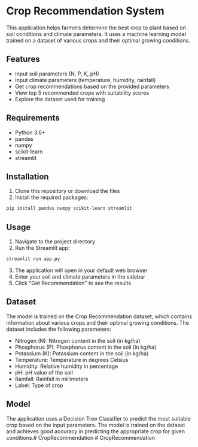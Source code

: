 # Crop Recommendation System

This application helps farmers determine the best crop to plant based on soil conditions and climate parameters. It uses a machine learning model trained on a dataset of various crops and their optimal growing conditions.

## Features

- Input soil parameters (N, P, K, pH)
- Input climate parameters (temperature, humidity, rainfall)
- Get crop recommendations based on the provided parameters
- View top 5 recommended crops with suitability scores
- Explore the dataset used for training

## Requirements

- Python 3.6+
- pandas
- numpy
- scikit-learn
- streamlit

## Installation

1. Clone this repository or download the files
2. Install the required packages:

```bash
pip install pandas numpy scikit-learn streamlit
```

## Usage

1. Navigate to the project directory
2. Run the Streamlit app:

```bash
streamlit run app.py
```

3. The application will open in your default web browser
4. Enter your soil and climate parameters in the sidebar
5. Click "Get Recommendation" to see the results

## Dataset

The model is trained on the Crop Recommendation dataset, which contains information about various crops and their optimal growing conditions. The dataset includes the following parameters:

- Nitrogen (N): Nitrogen content in the soil (in kg/ha)
- Phosphorus (P): Phosphorus content in the soil (in kg/ha)
- Potassium (K): Potassium content in the soil (in kg/ha)
- Temperature: Temperature in degrees Celsius
- Humidity: Relative humidity in percentage
- pH: pH value of the soil
- Rainfall: Rainfall in millimeters
- Label: Type of crop

## Model

The application uses a Decision Tree Classifier to predict the most suitable crop based on the input parameters. The model is trained on the dataset and achieves good accuracy in predicting the appropriate crop for given conditions.#   C r o p R e c o m m e n d a t i o n  
 #   C r o p R e c o m m e n d a t i o n  
 